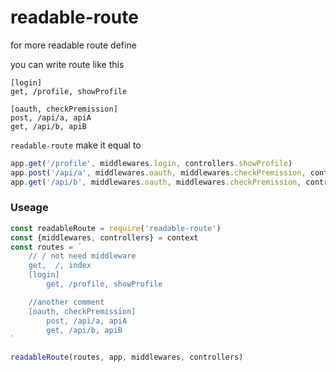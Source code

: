 # readable-route

for more readable route define

you can write route like this

```
[login]
get, /profile, showProfile

[oauth, checkPremission]
post, /api/a, apiA
get, /api/b, apiB
```

`readable-route` make it equal to 

```javascript
app.get('/profile', middlewares.login, controllers.showProfile)
app.post('/api/a', middlewares.oauth, middlewares.checkPremission, controllers.apiA)
app.get('/api/b', middlewares.oauth, middlewares.checkPremission, controllers.apiB)
```

### Useage

```javascript
const readableRoute = require('readable-route') 
const {middlewares, controllers} = context
const routes = `
    // / not need middleware
    get,  /, index
    [login]
        get, /profile, showProfile

    //another comment
    [oauth, checkPremission]
        post, /api/a, apiA
        get, /api/b, apiB
`

readableRoute(routes, app, middlewares, controllers)
```
